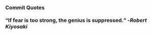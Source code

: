 ### Commit Quotes <br> <br> <q>If fear is too strong, the genius is suppressed.</q> -<em>Robert Kiyosaki</em>
